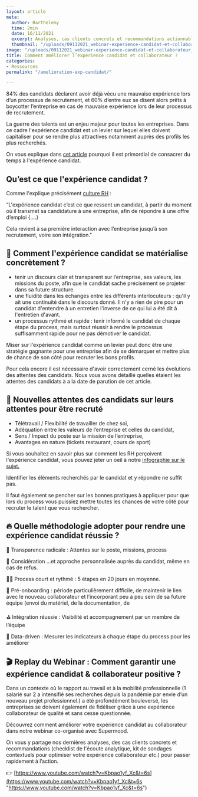 ```yaml
---
layout: article
meta:
  author: Barthelemy
  time: 2min
  date: 16/11/2021
  excerpt: Analyses, cas clients concrets et recommandations actionnables
  thumbnail: "/uploads/09112021_webinar-experience-candidat-et-collaborateur_refty-x-supermood-pdf-3.png"
image: "/uploads/09112021_webinar-experience-candidat-et-collaborateur_refty-x-supermood-pdf-6.png"
title: Comment améliorer l’expérience candidat et collaborateur ?
categories:
- Ressources
permalink: "/amelioration-exp-candidat/"

---
```

84% des candidats déclarent avoir déjà vécu une mauvaise expérience lors d’un processus de recrutement, et 60% d’entre eux se disent alors prêts à boycotter l’entreprise en cas de mauvaise expérience lors de leur processus de recrutement.

La guerre des talents est un enjeu majeur pour toutes les entreprises. Dans ce cadre l'expérience candidat est un levier sur lequel elles doivent capitaliser pour se rendre plus attractives notamment auprès des profils les plus recherchés.

On vous explique dans [cet article](https://blog.refty.co/qu-est-ce-que-experience-candidat/) pourquoi il est primordial de consacrer du temps à l'expérience candidat.

## **Qu’est ce que l'expérience candidat ?**

Comme l'explique précisément [culture RH](https://culture-rh.com/) :

“L'expérience candidat c’est ce que ressent un candidat, à partir du moment où il transmet sa candidature à une entreprise, afin de répondre à une offre d’emploi {….}

Cela revient à sa première interaction avec l’entreprise jusqu’à son recrutement, voire son intégration."

## **🐙  Comment l'expérience candidat se matérialise concrètement ?**

* tenir un discours clair et transparent sur l’entreprise, ses valeurs, les missions du poste, afin que le candidat sache précisément se projeter dans sa future structure.
* une fluidité dans les échanges entre les différents interlocuteurs : qu'il y ait une continuité dans le discours donné. Il n'y a rien de pire pour un candidat d'entendre à un entretien l'inverse de ce qui lui a été dit à l'entretien d'avant. 
* un processus rythmé et rapide : tenir informé le candidat de chaque étape du process, mais surtout réussir à rendre le processus suffisamment rapide pour ne pas démotiver le candidat.

Miser sur l'expérience candidat comme un levier peut donc être une stratégie gagnante pour une entreprise afin de se démarquer et mettre plus de chance de son côté pour recruter les bons profils.

Pour cela encore il est nécessaire d'avoir correctement cerné les évolutions des attentes des candidats. Nous vous avons détaillé quelles étaient les attentes des candidats à a la date de parution de cet article.

## **🎁  Nouvelles attentes des candidats sur leurs attentes pour être recruté**

* Télétravail / Flexibilité de travailler de chez soi,
* Adéquation entre les valeurs de l’entreprise et celles du candidat,
* Sens / Impact du poste sur la mission de l’entreprise,
* Avantages en nature (tickets restaurant, cours de sport)

Si vous souhaitez en savoir plus sur comment les RH perçoivent l'expérience candidat, vous pouvez jeter un oeil à notre [infographie sur le sujet.](https://blog.refty.co/infographie_refty_experience_candiat_rh/)

Identifier les éléments recherchés par le candidat et y répondre ne suffit pas. 

Il faut également se pencher sur les bonnes pratiques à appliquer pour que lors du process vous puissiez mettre toutes les chances de votre côté pour recruter le talent que vous rechercher.

## **🔥  Quelle méthodologie adopter pour rendre une expérience candidat réussie ?**

👻  Transparence radicale : Attentes sur le poste, missions, process

🐨  Considération …et approche personnalisée auprès du candidat, même en cas de refus.

🏌🏽  Process court et rythmé : 5 étapes en 20 jours en moyenne.

👣  Pré-onboarding : période particulièrement difficile, de maintenir le lien avec le nouveau collaborateur et l’incorporant peu à peu sein de sa future équipe (envoi du matériel, de la documentation, de

⛳️  Intégration réussie : Visibilité et accompagnement par un membre de l’équipe

🧬 Data-driven : Mesurer les indicateurs à chaque étape du process pour les améliorer

## 🎬  Replay du Webinar : Comment garantir une expérience candidat & collaborateur positive ?

Dans un contexte où le rapport au travail et à la mobilité professionnelle (1 salarié sur 2 a intensifié ses recherches depuis la pandémie par envie d’un nouveau projet professionnel.) a été profondément bouleversé, les entreprises se doivent également de fidéliser grâce à une expérience collaborateur de qualité et sans cesse questionnée.

Découvrez comment améliorer votre expérience candidat au collaborateur dans notre webinar co-organisé avec Supermood. 

On vous y partage nos dernières analyses, des cas clients concrets et recommandations (checklist de l'écoute analytique, kit de sondages contextuels pour optimiser votre expérience collaborateur etc.) pour passer rapidement à l’action.

👉  [https://www.youtube.com/watch?v=Kbpao1yf_Xc&t=6s](https://www.youtube.com/watch?v=Kbpao1yf_Xc&t=6s "https://www.youtube.com/watch?v=Kbpao1yf_Xc&t=6s")